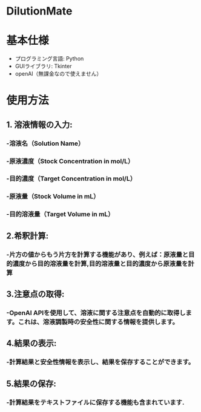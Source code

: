 # DilutionMate

# 基本仕様
- プログラミング言語: Python
- GUIライブラリ: Tkinter
- openAI（無課金なので使えません）

# 使用方法
## 1. 溶液情報の入力:
### -溶液名（Solution Name）
### -原液濃度（Stock Concentration in mol/L）
### -目的濃度（Target Concentration in mol/L）
### -原液量（Stock Volume in mL）
### -目的溶液量（Target Volume in mL）

## 2.希釈計算:
### -片方の値からもう片方を計算する機能があり、例えば：原液量と目的濃度から目的溶液量を計算,目的溶液量と目的濃度から原液量を計算

## 3.注意点の取得:
### -OpenAI APIを使用して、溶液に関する注意点を自動的に取得します。これは、溶液調製時の安全性に関する情報を提供します。

## 4.結果の表示:
### -計算結果と安全性情報を表示し、結果を保存することができます。

## 5.結果の保存:
### -計算結果をテキストファイルに保存する機能も含まれています.
